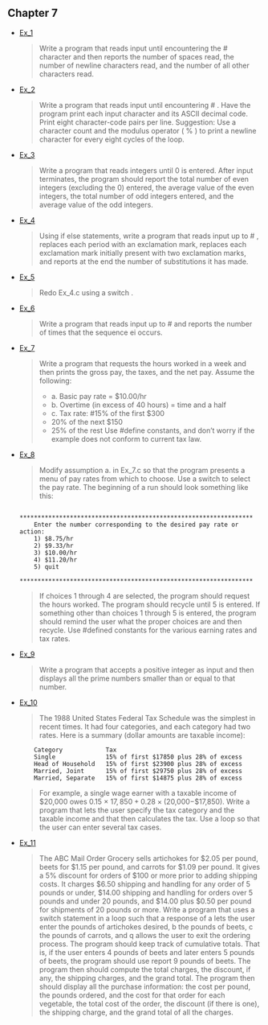## Chapter 7

- [Ex_1](./Ex_1.c)
    > Write a program that reads input until encountering the # character and then reports the number of spaces read, the number of newline characters read, and the number of all other characters read.
- [Ex_2](./Ex_2.c)
    > Write a program that reads input until encountering # . Have the program print each input character and its ASCII decimal code. Print eight character-code pairs per line. Suggestion: Use a character count and the modulus operator ( % ) to print a newline character for every eight cycles of the loop.
- [Ex_3](./Ex_3.c)
    > Write a program that reads integers until 0 is entered. After input terminates, the program should report the total number of even integers (excluding the 0) entered, the average value of the even integers, the total number of odd integers entered, and the average value of the odd integers.
- [Ex_4](./Ex_4.c)
    > Using if else statements, write a program that reads input up to # , replaces each period with an exclamation mark, replaces each exclamation mark initially present with two exclamation marks, and reports at the end the number of substitutions it has made.
- [Ex_5](./Ex_5.c)
    > Redo Ex_4.c using a switch .
- [Ex_6](./Ex_6.c)
    > Write a program that reads input up to # and reports the number of times that the sequence ei occurs.
- [Ex_7](./Ex_7.c)
    > Write a program that requests the hours worked in a week and then prints the gross pay, the taxes, and the net pay. Assume the following:
    >   - a. Basic pay rate = $10.00/hr
    >   - b. Overtime (in excess of 40 hours) = time and a half
    >   - c. Tax rate: #15% of the first $300
    >   - 20% of the next $150
    >   - 25% of the rest
    >Use #define constants, and don’t worry if the example does not conform to current tax law.
- [Ex_8](./Ex_8.c)
    > Modify assumption a. in Ex_7.c so that the program presents a menu of pay rates from which to choose. Use a switch to select the pay rate. The beginning of a run should look something like this:
    ```
        *****************************************************************
        Enter the number corresponding to the desired pay rate or action:
        1) $8.75/hr
        2) $9.33/hr
        3) $10.00/hr
        4) $11.20/hr
        5) quit
        *****************************************************************
    ```
    > If choices 1 through 4 are selected, the program should request the hours worked. The program should recycle until 5 is entered. If something other than choices 1 through 5 is entered, the program should remind the user what the proper choices are and then recycle. Use #defined constants for the various earning rates and tax rates.
- [Ex_9](./Ex_9.c)
    > Write a program that accepts a positive integer as input and then displays all the prime numbers smaller than or equal to that number.
- [Ex_10](./Ex_10.c)
    > The 1988 United States Federal Tax Schedule was the simplest in recent times. It had four categories, and each category had two rates. Here is a summary (dollar amounts are taxable income):
    ```
        Category            Tax
        Single              15% of first $17850 plus 28% of excess
        Head of Household   15% of first $23900 plus 28% of excess
        Married, Joint      15% of first $29750 plus 28% of excess
        Married, Separate   15% of first $14875 plus 28% of excess
    ```
    > For example, a single wage earner with a taxable income of $20,000 owes 0.15 × $17,850 + 0.28 × ($20,000−$17,850). Write a program that lets the user specify the tax category and the taxable income and that then calculates the tax. Use a loop so that the user can enter several tax cases.
- [Ex_11](./Ex_11.c)
    > The ABC Mail Order Grocery sells artichokes for $2.05 per pound, beets for $1.15 per pound, and carrots for $1.09 per pound. It gives a 5% discount for orders of $100 or more prior to adding shipping costs. It charges $6.50 shipping and handling for any order of 5 pounds or under, $14.00 shipping and handling for orders over 5 pounds and under 20 pounds, and $14.00 plus $0.50 per pound for shipments of 20 pounds or more. Write a program that uses a switch statement in a loop such that a response of a lets the user enter the pounds of artichokes desired, b the pounds of beets, c the pounds of carrots, and q allows the user to exit the ordering process. The program should keep track of cumulative totals. That is, if the user enters 4 pounds of beets and later enters 5 pounds of beets, the program should use report 9 pounds of beets. The program then should compute the total charges, the discount, if any, the shipping charges, and the grand total. The program then should display all the purchase information: the cost per pound, the pounds ordered, and the cost for that order for each vegetable, the total cost of the order, the discount (if there is one), the shipping charge, and the grand  total of all the charges.